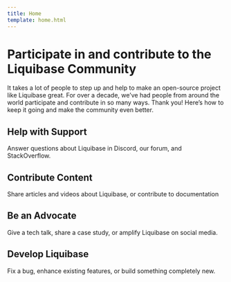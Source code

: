 ```yaml
---
title: Home
template: home.html
---
```


# Participate in and contribute to the Liquibase Community

It takes a lot of people to step up and help to make an open-source project like Liquibase great. 
For over a decade, we’ve had people from around the world participate and contribute in so many ways. Thank you! Here’s how to keep it going and make the community even better.

## Help with Support

Answer questions about Liquibase in Discord, our forum, and StackOverflow.

## Contribute Content

Share articles and videos about Liquibase, or contribute to documentation

## Be an Advocate

Give a tech talk, share a case study, or amplify Liquibase on social media.

## Develop Liquibase

Fix a bug, enhance existing features, or build something completely new.

